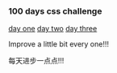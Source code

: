 ### 100 days css challenge

[day one](./one.html)
[day two](./two.html)
[day three](./three.html)



Improve a little bit every one!!!

每天进步一点点!!!